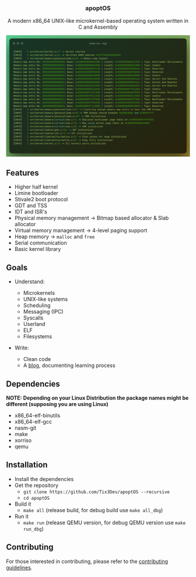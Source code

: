 <div align="center">

<h3>apoptOS</h3>
<p>A modern x86_64 UNIX-like microkernel-based operating system written in C and Assembly</p>

<img src="https://github.com/Tix3Dev/apoptOS/blob/main/misc/screenshots/logs.png">

</div>

## Features

- Higher half kernel
- Limine bootloader
- Stivale2 boot protocol
- GDT and TSS
- IDT and ISR's
- Physical memory management -> Bitmap based allocator & Slab allocator
- Virtual memory management -> 4-level paging support
- Heap memory -> `malloc` and `free`
- Serial communication
- Basic kernel library

## Goals

- Understand:
  - Microkernels
  - UNIX-like systems
  - Scheduling
  - Messaging (IPC)
  - Syscalls
  - Userland
  - ELF
  - Filesystems

- Write:
  - Clean code
  - A [blog](https://tix3dev.github.io/apoptos-series-1), documenting learning process

## Dependencies

**NOTE: Depending on your Linux Distribution the package names might be different (supposing you are using Linux)**

- x86_64-elf-binutils
- x86_64-elf-gcc
- nasm-git
- make
- xorriso
- qemu

## Installation

- Install the dependencies
- Get the repository
  - `git clone https://github.com/Tix3Dev/apoptOS --recursive`
  - `cd apoptOS`
- Build it
  - `make all` (release build, for debug build use `make all_dbg`)
- Run it
  - `make run` (release QEMU version, for debug QEMU version use `make run_dbg`)

## Contributing

For those interested in contributing, please refer to the [contributing guidelines](https://github.com/Tix3Dev/apoptOS/blob/main/misc/CONTRIBUTING.md).
